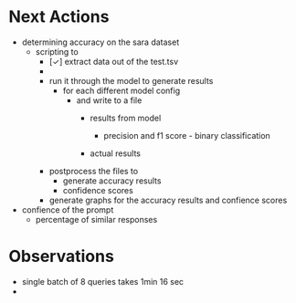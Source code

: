 # Next Actions 

  * determining accuracy on the sara dataset 
    * scripting to 
      * [✓] extract data out of the test.tsv 
      *
      * run it through the model to generate results 
        * for each different model config
          * and write to a file 
            * results from model 
              * precision and f1 score - binary classification 
              
            * actual results 
      * postprocess the files to 
        * generate accuracy results 
        * confidence scores 
      * generate graphs for the accuracy results and confience scores 
  * confience of the prompt 
    * percentage of similar responses 

# Observations 

  * single batch of 8 queries takes 1min 16 sec 
  *


